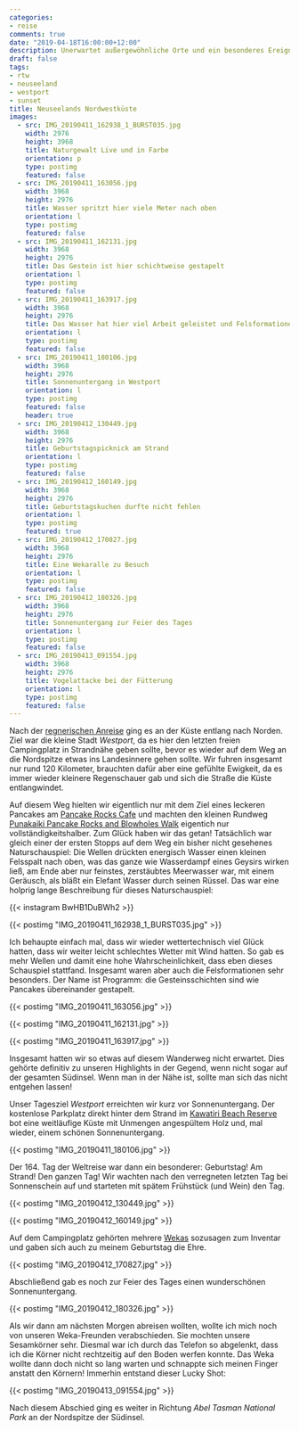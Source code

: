 ```yaml
---
categories:
- reise
comments: true
date: "2019-04-18T16:00:00+12:00"
description: Unerwartet außergewöhnliche Orte und ein besonderes Ereignis an der Nordwestküste Neuseelands
draft: false
tags:
- rtw
- neuseeland
- westport
- sunset
title: Neuseelands Nordwestküste
images:
  - src: IMG_20190411_162938_1_BURST035.jpg
    width: 2976
    height: 3968
    title: Naturgewalt Live und in Farbe
    orientation: p
    type: postimg
    featured: false
  - src: IMG_20190411_163056.jpg
    width: 3968
    height: 2976
    title: Wasser spritzt hier viele Meter nach oben
    orientation: l
    type: postimg
    featured: false
  - src: IMG_20190411_162131.jpg
    width: 3968
    height: 2976
    title: Das Gestein ist hier schichtweise gestapelt
    orientation: l
    type: postimg
    featured: false
  - src: IMG_20190411_163917.jpg
    width: 3968
    height: 2976
    title: Das Wasser hat hier viel Arbeit geleistet und Felsformationen entstehen lassen
    orientation: l
    type: postimg
    featured: false
  - src: IMG_20190411_180106.jpg
    width: 3968
    height: 2976
    title: Sonnenuntergang in Westport
    orientation: l
    type: postimg
    featured: false
    header: true
  - src: IMG_20190412_130449.jpg
    width: 3968
    height: 2976
    title: Geburtstagspicknick am Strand
    orientation: l
    type: postimg
    featured: false
  - src: IMG_20190412_160149.jpg
    width: 3968
    height: 2976
    title: Geburtstagskuchen durfte nicht fehlen
    orientation: l
    type: postimg
    featured: true
  - src: IMG_20190412_170827.jpg
    width: 3968
    height: 2976
    title: Eine Wekaralle zu Besuch
    orientation: l
    type: postimg
    featured: false
  - src: IMG_20190412_180326.jpg
    width: 3968
    height: 2976
    title: Sonnenuntergang zur Feier des Tages
    orientation: l
    type: postimg
    featured: false
  - src: IMG_20190413_091554.jpg
    width: 3968
    height: 2976
    title: Vogelattacke bei der Fütterung
    orientation: l
    type: postimg
    featured: false
---
```


Nach der [regnerischen Anreise](/post/rtw-in-den-nordwesten/) ging es an der Küste entlang nach Norden. Ziel war die kleine Stadt _Westport_, da es hier den letzten freien Campingplatz in Strandnähe geben sollte, bevor es wieder auf dem Weg an die Nordspitze etwas ins Landesinnere gehen sollte. Wir fuhren insgesamt nur rund 120 Kilometer, brauchten dafür aber eine gefühlte Ewigkeit, da es immer wieder kleinere Regenschauer gab und sich die Straße die Küste entlangwindet.

Auf diesem Weg hielten wir eigentlich nur mit dem Ziel eines leckeren Pancakes am [Pancake Rocks Cafe](https://goo.gl/maps/uP9WKfwzYedp9MVT7) und machten den kleinen Rundweg [Punakaiki Pancake Rocks and Blowholes Walk](https://goo.gl/maps/FGeVy3JungUuTEzm9) eigentich nur vollständigkeitshalber. Zum Glück haben wir das getan! Tatsächlich war gleich einer der ersten Stopps auf dem Weg ein bisher nicht gesehenes Naturschauspiel: Die Wellen drückten energisch Wasser einen kleinen Felsspalt nach oben, was das ganze wie Wasserdampf eines Geysirs wirken ließ, am Ende aber nur feinstes, zerstäubtes Meerwasser war, mit einem Geräusch, als bläßt ein Elefant Wasser durch seinen Rüssel. Das war eine holprig lange Beschreibung für dieses Naturschauspiel:

{{< instagram BwHB1DuBWh2 >}}

{{< postimg "IMG_20190411_162938_1_BURST035.jpg" >}}

Ich behaupte einfach mal, dass wir wieder wettertechnisch viel Glück hatten, dass wir weiter leicht schlechtes Wetter mit Wind hatten. So gab es mehr Wellen und damit eine hohe Wahrscheinlichkeit, dass eben dieses Schauspiel stattfand. Insgesamt waren aber auch die Felsformationen sehr besonders. Der Name ist Programm: die Gesteinsschichten sind wie Pancakes übereinander gestapelt.

{{< postimg "IMG_20190411_163056.jpg" >}}

{{< postimg "IMG_20190411_162131.jpg" >}}

{{< postimg "IMG_20190411_163917.jpg" >}}

Insgesamt hatten wir so etwas auf diesem Wanderweg nicht erwartet. Dies gehörte definitiv zu unseren Highlights in der Gegend, wenn nicht sogar auf der gesamten Südinsel. Wenn man in der Nähe ist, sollte man sich das nicht entgehen lassen!

Unser Tagesziel _Westport_ erreichten wir kurz vor Sonnenuntergang. Der kostenlose Parkplatz direkt hinter dem Strand im [Kawatiri Beach Reserve](https://goo.gl/maps/ZCrDrKmxhqqg2ttU6) bot eine weitläufige Küste mit Unmengen angespültem Holz und, mal wieder, einem schönen Sonnenuntergang.

{{< postimg "IMG_20190411_180106.jpg" >}}

Der 164. Tag der Weltreise war dann ein besonderer: Geburtstag! Am Strand! Den ganzen Tag! Wir wachten nach den verregneten letzten Tag bei Sonnenschein auf und starteten mit spätem Frühstück (und Wein) den Tag.

{{< postimg "IMG_20190412_130449.jpg" >}}

{{< postimg "IMG_20190412_160149.jpg" >}}

Auf dem Campingplatz gehörten mehrere [Wekas](https://de.wikipedia.org/wiki/Wekaralle) sozusagen zum Inventar und gaben sich auch zu meinem Geburtstag die Ehre.

{{< postimg "IMG_20190412_170827.jpg" >}}

Abschließend gab es noch zur Feier des Tages einen wunderschönen Sonnenuntergang.

{{< postimg "IMG_20190412_180326.jpg" >}}

Als wir dann am nächsten Morgen abreisen wollten, wollte ich mich noch von unseren Weka-Freunden verabschieden. Sie mochten unsere Sesamkörner sehr. Diesmal war ich durch das Telefon so abgelenkt, dass ich die Körner nicht rechtzeitig auf den Boden werfen konnte. Das Weka wollte dann doch nicht so lang warten und schnappte sich meinen Finger anstatt den Körnern! Immerhin entstand dieser Lucky Shot:

{{< postimg "IMG_20190413_091554.jpg" >}}

Nach diesem Abschied ging es weiter in Richtung _Abel Tasman National Park_ an der Nordspitze der Südinsel.